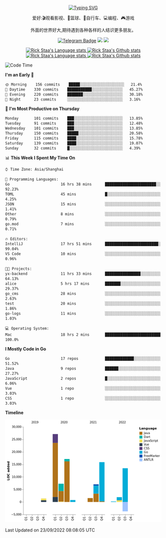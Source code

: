 <div align="center"> 

[![Typing SVG](https://readme-typing-svg.herokuapp.com?size=25&duration=2500&color=eeeeee&vCenter=true&width=200&height=40&lines=Hi+there+%F0%9F%91%8B%F0%9F%8F%BB;I'm+DanBai)](https://git.io/typing-svg)

爱好:🎬观看影视、🏀篮球、🚴自行车、💻编程、🎮游戏

外面的世界好大,期待遇到各种各样的人结识更多朋友。

[![Telegram Badge](https://img.shields.io/badge/-Telegram-blue?style=flat&logo=Telegram&logoColor=white)](https://t.me/danbai9420) 
[![](https://img.shields.io/badge/-Blog-brightgreen?style=flat&logo=Blogger&logoColor=white)](https://p00q.cn)
[![](https://img.shields.io/badge/-Email-red?style=flat&logo=Mail.Ru&logoColor=white)](mailto:danbai@88.com)
</div>

<!-- Light Mode -->
<div align="center"> 
<a href="https://github.com/anuraghazra/github-readme-stats#gh-light-mode-only">
<img height=200 src="https://github-readme-stats-git-master-rstaa-rickstaa.vercel.app/api/top-langs/?username=danbai225&layout=compact&langs_count=10&hide_border=1&role=OWNER,COLLABORATOR#gh-light-mode-only" alt="Rick Staa's Language stats" />
</a>
<a href="https://github.com/anuraghazra/github-readme-stats#gh-light-mode-only">
<img height=200 src="https://github-readme-stats-git-master-rstaa-rickstaa.vercel.app/api?username=danbai225&show_icons=true&count_private=true&line_height=28&hide_border=1&include_all_commits=true&card_width=450&role=OWNER,COLLABORATOR&exclude_repo=github-readme-stats#gh-light-mode-only" alt="Rick Staa's Github stats" />
</a>
</div>

<!-- Dark Mode -->
<div align="center"> 
<a href="https://github.com/anuraghazra/github-readme-stats#gh-dark-mode-only">
<img height=200 src="https://github-readme-stats-git-master-rstaa-rickstaa.vercel.app/api/top-langs/?username=danbai225&layout=compact&langs_count=10&hide_border=1&role=OWNER,COLLABORATOR&theme=github_dark#gh-dark-mode-only" alt="Rick Staa's Language stats" />
</a>
<a href="https://github.com/anuraghazra/github-readme-stats#gh-dark-mode-only">
<img height=200 src="https://github-readme-stats-git-master-rstaa-rickstaa.vercel.app/api?username=danbai225&show_icons=true&count_private=true&line_height=28&hide_border=1&include_all_commits=true&card_width=450&role=OWNER,COLLABORATOR&exclude_repo=github-readme-stats&theme=github_dark#gh-dark-mode-only" alt="Rick Staa's Github stats" />
</a>
</div>

<!--START_SECTION:waka-->
![Code Time](http://img.shields.io/badge/Code%20Time-60%20hrs%2051%20mins-blue)

**I'm an Early 🐤** 

```text
🌞 Morning    156 commits    █████░░░░░░░░░░░░░░░░░░░░   21.4% 
🌆 Daytime    330 commits    ███████████░░░░░░░░░░░░░░   45.27% 
🌃 Evening    220 commits    ███████░░░░░░░░░░░░░░░░░░   30.18% 
🌙 Night      23 commits     ░░░░░░░░░░░░░░░░░░░░░░░░░   3.16%

```
📅 **I'm Most Productive on Thursday** 

```text
Monday       101 commits    ███░░░░░░░░░░░░░░░░░░░░░░   13.85% 
Tuesday      91 commits     ███░░░░░░░░░░░░░░░░░░░░░░   12.48% 
Wednesday    101 commits    ███░░░░░░░░░░░░░░░░░░░░░░   13.85% 
Thursday     150 commits    █████░░░░░░░░░░░░░░░░░░░░   20.58% 
Friday       115 commits    ████░░░░░░░░░░░░░░░░░░░░░   15.78% 
Saturday     139 commits    ████░░░░░░░░░░░░░░░░░░░░░   19.07% 
Sunday       32 commits     █░░░░░░░░░░░░░░░░░░░░░░░░   4.39%

```


📊 **This Week I Spent My Time On** 

```text
⌚︎ Time Zone: Asia/Shanghai

💬 Programming Languages: 
Go                       16 hrs 38 mins      ███████████████████████░░   92.23% 
TOML                     45 mins             █░░░░░░░░░░░░░░░░░░░░░░░░   4.25% 
JSON                     15 mins             ░░░░░░░░░░░░░░░░░░░░░░░░░   1.41% 
Other                    8 mins              ░░░░░░░░░░░░░░░░░░░░░░░░░   0.79% 
go.mod                   7 mins              ░░░░░░░░░░░░░░░░░░░░░░░░░   0.71%

🔥 Editors: 
IntelliJ                 17 hrs 51 mins      ████████████████████████░   99.04% 
VS Code                  10 mins             ░░░░░░░░░░░░░░░░░░░░░░░░░   0.96%

🐱‍💻 Projects: 
yx-backend               11 hrs 33 mins      ████████████████░░░░░░░░░   64.13% 
alice                    5 hrs 17 mins       ███████░░░░░░░░░░░░░░░░░░   29.37% 
go_cms                   28 mins             ░░░░░░░░░░░░░░░░░░░░░░░░░   2.63% 
test                     20 mins             ░░░░░░░░░░░░░░░░░░░░░░░░░   1.86% 
go-logs                  11 mins             ░░░░░░░░░░░░░░░░░░░░░░░░░   1.03%

💻 Operating System: 
Mac                      18 hrs 2 mins       █████████████████████████   100.0%

```

**I Mostly Code in Go** 

```text
Go                       17 repos            █████████████░░░░░░░░░░░░   51.52% 
Java                     9 repos             ██████░░░░░░░░░░░░░░░░░░░   27.27% 
JavaScript               2 repos             █░░░░░░░░░░░░░░░░░░░░░░░░   6.06% 
Vue                      1 repo              ░░░░░░░░░░░░░░░░░░░░░░░░░   3.03% 
CSS                      1 repo              ░░░░░░░░░░░░░░░░░░░░░░░░░   3.03%

```


**Timeline**

![Chart not found](https://raw.githubusercontent.com/danbai225/danbai225/master/charts/bar_graph.png) 


 Last Updated on 23/09/2022 08:08:05 UTC
<!--END_SECTION:waka-->
